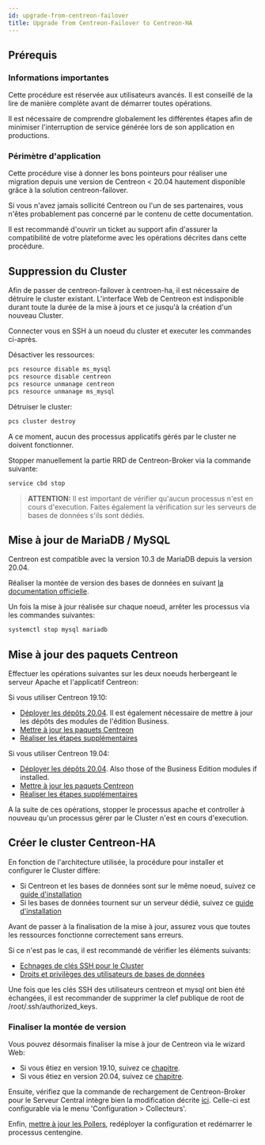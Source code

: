 ```yaml
---
id: upgrade-from-centreon-failover
title: Upgrade from Centreon-Failover to Centreon-HA
---
```


## Prérequis

### Informations importantes

Cette procédure est réservée aux utilisateurs avancés. Il est conseillé de la lire 
de manière complète avant de démarrer toutes opérations. 

Il est nécessaire de comprendre globalement les différentes étapes afin de minimiser
l'interruption de service générée lors de son application en productions. 

### Périmètre d'application 

Cette procédure vise à donner les bons pointeurs pour réaliser une migration depuis une 
version de Centreon < 20.04 hautement disponible grâce à la solution centreon-failover.

Si vous n'avez jamais sollicité Centreon ou l'un de ses partenaires, vous n'êtes probablement
pas concerné par le contenu de cette documentation. 

Il est recommandé d'ouvrir un ticket au support afin d'assurer la compatibilité de votre plateforme
avec les opérations décrites dans cette procédure. 

## Suppression du Cluster

Afin de passer de centreon-failover à centroen-ha, il est nécessaire de détruire le cluster
existant. L'interface Web de Centreon est indisponible durant toute la durée de la mise à jours 
et ce jusqu'à la création d'un nouveau Cluster. 

Connecter vous en SSH à un noeud du cluster et executer les commandes ci-après. 

Désactiver les ressources: 

```bash
pcs resource disable ms_mysql
pcs resource disable centreon
pcs resource unmanage centreon
pcs resource unmanage ms_mysql
```

Détruiser le cluster: 

```bash
pcs cluster destroy
```

A ce moment, aucun des processus applicatifs gérés par le cluster ne doivent fonctionner. 

Stopper manuellement la partie RRD de Centreon-Broker via la commande suivante: 

```bash
service cbd stop
```

> **ATTENTION:** Il est important de vérifier qu'aucun processus n'est en cours d'execution. Faites également
la vérification sur les serveurs de bases de données s'ils sont dédiés.  

## Mise à jour de MariaDB / MySQL

Centreon est compatible avec la version 10.3 de MariaDB depuis la version 20.04. 

Réaliser la montée de version des bases de données en suivant [la documentation officielle](../../upgrade/upgrade-from-19-10#montée-de-version-du-serveur-mariadb). 

Un fois la mise à jour réalisée sur chaque noeud, arrêter les processus via les commandes suivantes: 

```bash
systemctl stop mysql mariadb
```

## Mise à jour des paquets Centreon

Effectuer les opérations suivantes sur les deux noeuds herbergeant le serveur Apache et l'applicatif Centreon:

Si vous utiliser Centreon 19.10:
* [Déployer les dépôts 20.04](../../upgrade/upgrade-from-19-10#mise-à-jour-des-dépôts). Il est également nécessaire de mettre à jour les dépôts des modules de l'édition Business.
* [Mettre à jour les paquets Centreon](../../upgrade/upgrade-from-19-10#montée-de-version-de-la-solution-centreon)
* [Réaliser les étapes supplémentaires](../../upgrade/upgrade-from-19-10#actions-complémentaires)

Si vous utiliser Centreon 19.04:
* [Déployer les dépôts 20.04](../../upgrade/upgrade-from-19-04#mise-à-jour-des-dépôts). Also those of the Business Edition modules if installed.
* [Mettre à jour les paquets Centreon](../../upgrade/upgrade-from-19-04#montée-de-version-de-la-solution-centreon)
* [Réaliser les étapes supplémentaires](../../upgrade/upgrade-from-19-04#actions-complémentaires)

A la suite de ces opérations, stopper le processus apache et controller à nouveau qu'un processus gérer par le Cluster
n'est en cours d'execution. 

## Créer le cluster Centreon-HA

En fonction de l'architecture utilisée, la procédure pour installer et configurer le Cluster diffère: 
* Si Centreon et les bases de données sont sur le même noeud, suivez ce [guide d'installation](installation-2-nodes#mise-en-place-du-cluster-centreon)
* Si les bases de données tournent sur un serveur dédié, suivez ce [guide d'installation](installation-4-nodes#mise-en-place-du-cluster-centreon)

Avant de passer à la finalisation de la mise à jour, assurez vous que toutes les ressources fonctionne correctement sans erreurs. 

Si ce n'est pas le cas, il est recommandé de vérifier les éléments suivants:
* [Echnages de clés SSH pour le Cluster](installation-2-nodes#échanges-de-clefs-ssh)
* [Droits et privilèges des utilisateurs de bases de données](installation-2-nodes#création-du-compte-centreon)

Une fois que les clés SSH des utilisateurs centreon et mysql ont bien été échangées, il est recommander 
de supprimer la clef publique de root de /root/.ssh/authorized_keys.

### Finaliser la montée de version

Vous pouvez désormais finaliser la mise à jour de Centreon via le wizard Web: 
* Si vous êtiez en version 19.10, suivez ce [chapitre](../../upgrade/upgrade-from-19-10#finalisation-de-la-mise-à-jour).
* Si vous êtiez en version 20.04, suivez ce [chapitre](../../upgrade/upgrade-from-19-04#finalisation-de-la-mise-à-jour).

Ensuite, vérifiez que la commande de rechargement de Centreon-Broker pour le Serveur Central intègre bien la modification
décrite [ici](installation-2-nodes#modification-de-la-commande-de-rechargement-de-cbd). Celle-ci est configurable via le menu
'Configuration > Collecteurs'. 

Enfin, [mettre à jour les Pollers](../../upgrade/upgrade-from-19-04#montée-de-version-des-pollers), redéployer la configuration et redémarrer le processus centengine. 
